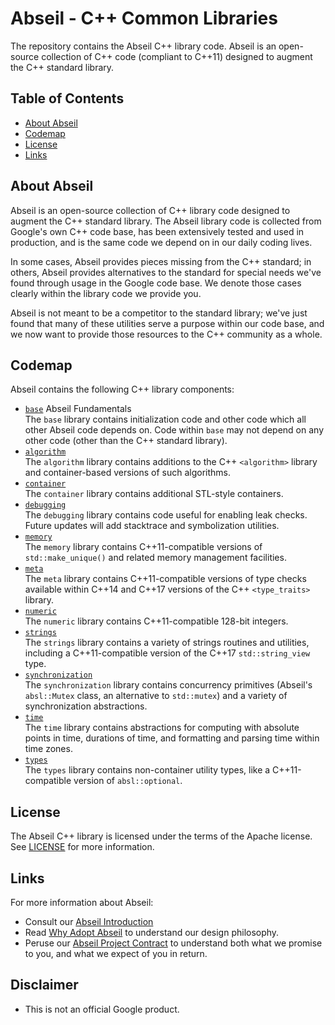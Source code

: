 # Abseil - C++ Common Libraries

The repository contains the Abseil C++ library code. Abseil is an open-source
collection of C++ code (compliant to C++11) designed to augment the C++
standard library.

## Table of Contents

- [About Abseil](#about)
- [Codemap](#codemap)
- [License](#license)
- [Links](#links)

<a name="about"></a>
## About Abseil

Abseil is an open-source collection of C++ library code designed to augment
the C++ standard library. The Abseil library code is collected from Google's
own C++ code base, has been extensively tested and used in production, and
is the same code we depend on in our daily coding lives.

In some cases, Abseil provides pieces missing from the C++ standard; in
others, Abseil provides alternatives to the standard for special needs
we've found through usage in the Google code base. We denote those cases
clearly within the library code we provide you.

Abseil is not meant to be a competitor to the standard library; we've
just found that many of these utilities serve a purpose within our code
base, and we now want to provide those resources to the C++ community as
a whole.

## Codemap

Abseil contains the following C++ library components:

* [`base`](base/) Abseil Fundamentals
  <br /> The `base` library contains initialization code and other code which
  all other Abseil code depends on. Code within `base` may not depend on any
  other code (other than the C++ standard library).
* [`algorithm`](algorithm/)
  <br /> The `algorithm` library contains additions to the C++ `<algorithm>`
  library and container-based versions of such algorithms.
* [`container`](container)
  <br /> The `container` library contains additional STL-style containers.
* [`debugging`](debugging)
  <br /> The `debugging` library contains code useful for enabling leak
  checks. Future updates will add stacktrace and symbolization utilities.
* [`memory`](memory)
  <br /> The `memory` library contains C++11-compatible versions of
  `std::make_unique()` and related memory management facilities.
* [`meta`](meta)
  <br /> The `meta` library contains C++11-compatible versions of type checks
  available within C++14 and C++17 versions of the C++ `<type_traits>` library.
* [`numeric`](numeric)
  <br /> The `numeric` library contains C++11-compatible 128-bit integers.
* [`strings`](strings)
  <br /> The `strings` library contains a variety of strings routines and
  utilities, including a C++11-compatible version of the C++17
  `std::string_view` type.
* [`synchronization`](synchronization)
  <br /> The `synchronization` library contains concurrency primitives (Abseil's
  `absl::Mutex` class, an alternative to `std::mutex`) and a variety of
  synchronization abstractions.
* [`time`](time)
  <br /> The `time` library contains abstractions for computing with absolute
  points in time, durations of time, and formatting and parsing time within
  time zones.
* [`types`](types)
  <br /> The `types` library contains non-container utility types, like a 
  C++11-compatible version of `absl::optional`.

## License

The Abseil C++ library is licensed under the terms of the Apache
license. See [LICENSE](LICENSE) for more information.

## Links

For more information about Abseil:

* Consult our [Abseil Introduction](http://abseil.io/about/intro)
* Read [Why Adopt Abseil](http://abseil.io/about/philosophy) to understand our
  design philosophy.
* Peruse our [Abseil Project Contract](http://abseil.io/about/contract) to
  understand both what we promise to you, and what we expect of you in return.

## Disclaimer

*   This is not an official Google product.
